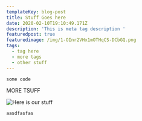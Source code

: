 ```yaml
---
templateKey: blog-post
title: Stuff Goes here
date: 2020-02-10T19:10:49.171Z
description: 'This is meta tag description '
featuredpost: true
featuredimage: /img/1-OInr2VHx1mOTHqCS-DCbGQ.png
tags:
  - tag here
  - more tags
  - other stuff
---
```

`some code`

MORE TSUFF 



![Here is our stuff](/img/13724009_10154415606719052_9067564191164794383_o-1.jpg "Cool image browo")

`aasdfasfas`
